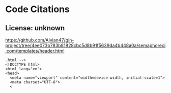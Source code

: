 # Code Citations

## License: unknown
https://github.com/Alvian47/gin-project/tree/4ee073b783b81828cbc5d8b91f5639da4b448a0a/semaphoreci.com/templates/header.html

```
.html -->
<!DOCTYPE html>
<html lang="en">
<head>
  <meta name="viewport" content="width=device-width, initial-scale=1">
  <meta charset="UTF-8">
  <
```

